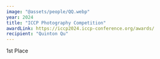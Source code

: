 ```yaml
---
image: "@assets/people/QQ.webp"
year: 2024
title: "ICCP Photography Competition"
awardLink: https://iccp2024.iccp-conference.org/awards/
recipient: "Quinton Qu"
---
```

1st Place